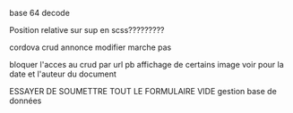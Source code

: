 base 64 decode

Position relative sur sup en scss????????? <!--! OK -->
<!-- ! BACK END  -->
<!--^ regler le probleme a la connexion et deconnexion  --> <!--! OK PARTIEL -->
<!-- ! FONRT END  -->
cordova 
crud annonce modifier marche pas 

bloquer l'acces au crud par url <!--! OK -->
pb affichage de certains image 
voir pour la date et l'auteur du document 

ESSAYER DE SOUMETTRE TOUT LE FORMULAIRE VIDE 
gestion base de données 
